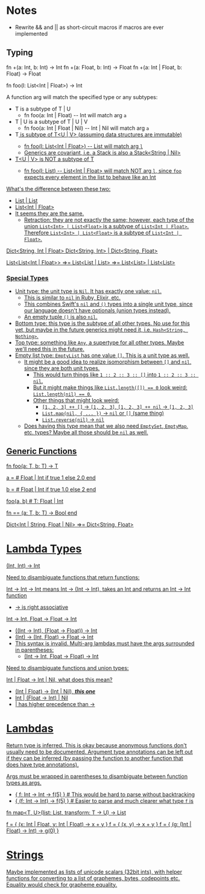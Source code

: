 # Notes

 * Rewrite && and || as short-circuit macros if macros are ever implemented

## Typing

fn +(a: Int, b: Int) -> Int
fn +(a: Float, b: Int) -> Float
fn +(a: Int | Float, b: Float) -> Float

fn foo(l: List<Int | Float>) -> Int

A function arg will match the specified type or any subtypes:
 * T is a subtype of T | U
   * fn foo(a: Int | Float) -- Int will match arg `a`
 * T | U is a subtype of T | U | V
   * fn foo(a: Int | Float | Nil) -- Int | Nil will match arg `a`
 * T<U> is subtype of T<U | V> (assuming data structures are immutable)
   * fn foo(l: List<Int | Float>) -- List<Int> will match arg `l`
   * Generics are covariant, i.e. a Stack<String> is also a Stack<String | Nil>
 * T<U | V> is NOT a subtype of T<U>
   * fn foo(l: List<Int>) -- List<Int | Float> will match NOT arg `l`, since `foo` expects every element in the list to behave like an Int

What's the difference between these two:
  * List<Int> | List<Float>
  * List<Int | Float>
  * It seems they are the same.
      * Retraction: they are not exactly the same; however, each type of the union `List<Int> | List<Float>`
        is a subtype of `List<Int | Float>`. Therefore `List<Int> | List<Float>` is a subtype of `List<Int | Float>`.

Dict<String, Int | Float>
Dict<String, Int> | Dict<String, Float>

List<List<Int | Float>> =>= List<List<Int> | List<Float>> =>= List<List<Int>> | List<List<Float>>

### Special Types

 * Unit type: the unit type is `Nil`. It has exactly one value: `nil`.
    * This is similar to `nil` in Ruby, Elixir, etc.
    * This combines Swift's `nil` and `()` types into a single unit type, since our language doesn't have optionals (union types instead).
    * An empty tuple `()` is also `nil`.
 * Bottom type: this type is the subtype of all other types. No use for this yet, but maybe in the future generics might need it, i.e. `Hash<String, Nothing>`.
 * Top type: something like `Any`, a supertype for all other types. Maybe we'll need this in the future.
 * Empty list type: `EmptyList` has one value `[]`. This is a unit type as well.
    * It might be a good idea to realize isomorphism between `[]` and `nil`, since they are both unit types.
        * This would turn things like `1 :: 2 :: 3 :: []` into `1 :: 2 :: 3 :: nil`.
        * But it might make things like `List.length([]) == 0` look weird: `List.length(nil) == 0`.
        * Other things that might look weird:
            * `[1, 2, 3] ++ []` -> `[1, 2, 3]`, `[1, 2, 3] ++ nil` -> `[1, 2, 3]`
            * `List.map(nil, { ... })` -> `nil` or `[]` (same thing)
            * `List.reverse(nil)` -> `nil`
    * Does having this type mean that we also need `EmptySet`, `EmptyMap`, etc. types? Maybe all those should be `nil` as well.

## Generic Functions

fn foo<T>(a: T, b: T) -> T

a = # Float | Int
  if true
    1
  else
    2.0
  end

b = # Float | Int
  if true
    1.0
  else
    2
  end

foo(a, b) # T: Float | Int

fn == <T>(a: T, b: T) -> Bool
end

Dict<Int | String, Float | Nil> =>= Dict<String, Float>

# Lambda Types

(Int, Int) -> Int

Need to disambiguate functions that return functions:

Int -> Int -> Int means Int -> (Int -> Int), takes an Int and returns an Int -> Int function
 * -> is right associative

Int -> Int, Float -> Float -> Int
 * ((Int -> Int), (Float -> Float)) -> Int
 * (Int) -> (Int, Float) -> Float -> Int
 * This syntax is invalid. Multi-arg lambdas must have the args surrounded in parentheses:
   * (Int -> Int, Float -> Float) -> Int

Need to disambiguate functions and union types:

Int | Float -> Int | Nil, what does this mean?
 * (Int | Float) -> (Int | Nil), ***this one***
 * Int | (Float -> Int) | Nil
 * | has higher precedence than ->

# Lambdas

Return type is inferred. This is okay because anonymous functions don't usually need to be documented.
Argument type annotations can be left out if they can be inferred (by passing the function to another function
that does have type annotations).

Args must be wrapped in parentheses to disambiguate between function types as args.
 * { f: Int -> Int -> f(5) } # This would be hard to parse without backtracking
 * { (f: Int -> Int) -> f(5) } # Easier to parse and much clearer what type `f` is

fn map<T, U>(list: List<T>, transform: T -> U) -> List<U>

f = { (x: Int | Float, y: Int | Float) -> x + y }
f = { (x, y) -> x + y }
f = { (g: (Int | Float) -> Int) -> g(0) }

# Strings

Maybe implemented as lists of unicode scalars (32bit ints), with helper functions for
converting to a list of graphemes, bytes, codepoints etc. Equality would check for
grapheme equality.
